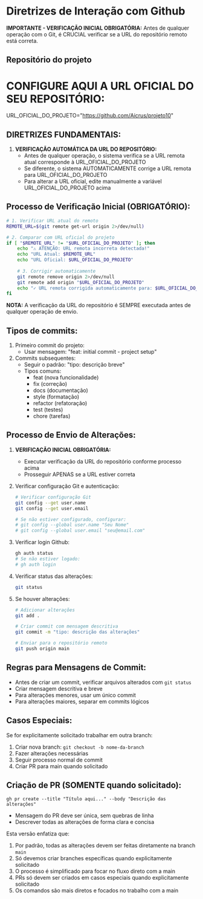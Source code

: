 # Diretrizes de Interação com Github

**IMPORTANTE - VERIFICAÇÃO INICIAL OBRIGATÓRIA:**
Antes de qualquer operação com o Git, é CRUCIAL verificar se a URL do repositório remoto está correta.

## Repositório do projeto
# CONFIGURE AQUI A URL OFICIAL DO SEU REPOSITÓRIO:
URL_OFICIAL_DO_PROJETO="https://github.com/Aicrus/projeto10"

## DIRETRIZES FUNDAMENTAIS:

1. **VERIFICAÇÃO AUTOMÁTICA DA URL DO REPOSITÓRIO:**
   - Antes de qualquer operação, o sistema verifica se a URL remota atual corresponde à URL_OFICIAL_DO_PROJETO
   - Se diferente, o sistema AUTOMATICAMENTE corrige a URL remota para URL_OFICIAL_DO_PROJETO
   - Para alterar a URL oficial, edite manualmente a variável URL_OFICIAL_DO_PROJETO acima

## Processo de Verificação Inicial (OBRIGATÓRIO):

```bash
# 1. Verificar URL atual do remoto
REMOTE_URL=$(git remote get-url origin 2>/dev/null)

# 2. Comparar com URL oficial do projeto
if [ "$REMOTE_URL" != "$URL_OFICIAL_DO_PROJETO" ]; then
    echo "⚠️ ATENÇÃO: URL remota incorreta detectada!"
    echo "URL Atual: $REMOTE_URL"
    echo "URL Oficial: $URL_OFICIAL_DO_PROJETO"
    
    # 3. Corrigir automaticamente
    git remote remove origin 2>/dev/null
    git remote add origin "$URL_OFICIAL_DO_PROJETO"
    echo "✓ URL remota corrigida automaticamente para: $URL_OFICIAL_DO_PROJETO"
fi
```


**NOTA:** A verificação da URL do repositório é SEMPRE executada antes de qualquer operação de envio.

## Tipos de commits:

1. Primeiro commit do projeto:
    - Usar mensagem: "feat: initial commit - project setup"
2. Commits subsequentes:
    - Seguir o padrão: "tipo: descrição breve"
    - Tipos comuns:
        - feat (nova funcionalidade)
        - fix (correção)
        - docs (documentação)
        - style (formatação)
        - refactor (refatoração)
        - test (testes)
        - chore (tarefas)

## Processo de Envio de Alterações:

1. **VERIFICAÇÃO INICIAL OBRIGATÓRIA:**
   - Executar verificação da URL do repositório conforme processo acima
   - Prosseguir APENAS se a URL estiver correta

2. Verificar configuração Git e autenticação:
    
    ```bash
    # Verificar configuração Git
    git config --get user.name
    git config --get user.email
    
    # Se não estiver configurado, configurar:
    # git config --global user.name "Seu Nome"
    # git config --global user.email "seu@email.com"
    
    ```
    
3. Verificar login Github:
    
    ```bash
    gh auth status
    # Se não estiver logado:
    # gh auth login
    
    ```
    
4. Verificar status das alterações:
    
    ```bash
    git status
    
    ```
    
5. Se houver alterações:
    
    ```bash
    # Adicionar alterações
    git add .
    
    # Criar commit com mensagem descritiva
    git commit -m "tipo: descrição das alterações"
    
    # Enviar para o repositório remoto
    git push origin main
    
    ```
    

## Regras para Mensagens de Commit:

- Antes de criar um commit, verificar arquivos alterados com `git status`
- Criar mensagem descritiva e breve
- Para alterações menores, usar um único commit
- Para alterações maiores, separar em commits lógicos

## Casos Especiais:

Se for explicitamente solicitado trabalhar em outra branch:

1. Criar nova branch: `git checkout -b nome-da-branch`
2. Fazer alterações necessárias
3. Seguir processo normal de commit
4. Criar PR para main quando solicitado

## Criação de PR (SOMENTE quando solicitado):

`gh pr create --title "Título aqui..." --body "Descrição das alterações"`

- Mensagem do PR deve ser única, sem quebras de linha
- Descrever todas as alterações de forma clara e concisa

Esta versão enfatiza que:
1. Por padrão, todas as alterações devem ser feitas diretamente na branch `main`
2. Só devemos criar branches específicas quando explicitamente solicitado
3. O processo é simplificado para focar no fluxo direto com a main
4. PRs só devem ser criados em casos especiais quando explicitamente solicitado
5. Os comandos são mais diretos e focados no trabalho com a main